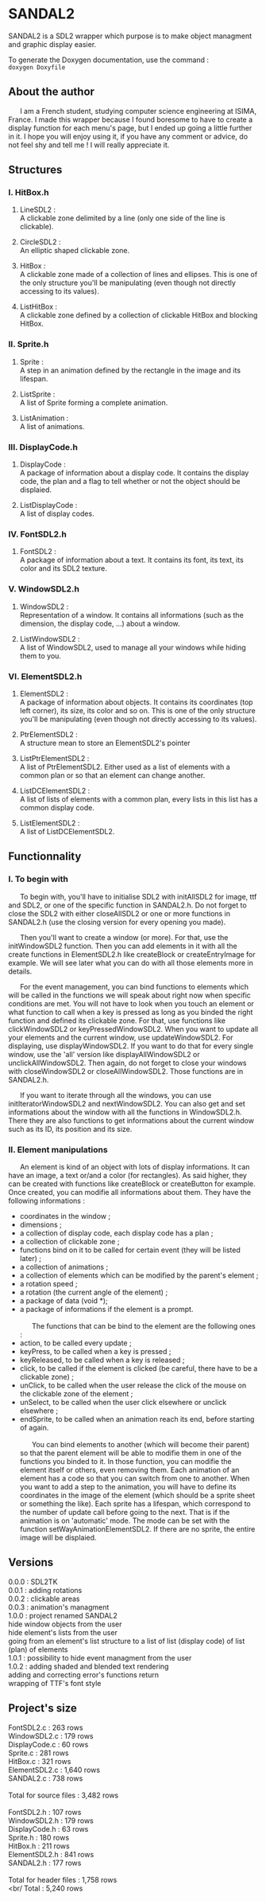 # SANDAL2

SANDAL2 is a SDL2 wrapper which purpose is to make object managment and
graphic display easier.  

To generate the Doxygen documentation, use the command :  
`doxygen Doxyfile`

## About the author

&nbsp;&nbsp;&nbsp;&nbsp;&nbsp;&nbsp;I am a French student, studying computer science engineering at ISIMA, France. 
I made this wrapper because I found boresome to have to create a display function for each menu's page, but I ended 
up going a little further in it. I hope you will enjoy using it, if you have any comment or advice, do not feel shy 
and tell me ! I will really appreciate it.

## Structures

### I. HitBox.h

  1. LineSDL2 :  
    A clickable zone delimited by a line (only one side of the line is clickable).

  2. CircleSDL2 :  
    An elliptic shaped clickable zone.

  3. HitBox :  
    A clickable zone made of a collection of lines and ellipses.
    This is one of the only structure you'll be manipulating (even though not directly accessing to its values).

  4. ListHitBox :  
    A clickable zone defined by a collection of clickable HitBox and blocking HitBox.

### II. Sprite.h

  1. Sprite :  
    A step in an animation defined by the rectangle in the image and its lifespan.

  2. ListSprite :  
    A list of Sprite forming a complete animation.

  3. ListAnimation :  
    A list of animations.

### III. DisplayCode.h

  1. DisplayCode :  
    A package of information about a display code. It contains the display code, the plan and a flag to tell whether or not
    the object should be displaied.

  2. ListDisplayCode :  
    A list of display codes.

### IV. FontSDL2.h

  1. FontSDL2 :  
    A package of information about a text. It contains its font, its text, its color and its SDL2 texture.

### V. WindowSDL2.h

  1. WindowSDL2 :  
    Representation of a window. It contains all informations (such as the dimension, the display code, ...) about a window.

  2. ListWindowSDL2 :  
    A list of WindowSDL2, used to manage all your windows while hiding them to you.

### VI. ElementSDL2.h

  1. ElementSDL2 :  
    A package of information about objects. It contains its coordinates (top left corner), its size, its color and so on.
    This is one of the only structure you'll be manipulating (even though not directly accessing to its values).

  2. PtrElementSDL2 :  
    A structure mean to store an ElementSDL2's pointer

  3. ListPtrElementSDL2 :  
    A list of PtrElementSDL2. Either used as a list of elements with a common plan or so that an element can change another.

  4. ListDCElementSDL2 :  
    A list of lists of elements with a common plan, every lists in this list has a common display code.

  5. ListElementSDL2 :  
    A list of ListDCElementSDL2.

## Functionnality

### I. To begin with

&nbsp;&nbsp;&nbsp;&nbsp;&nbsp;&nbsp;To begin with, you'll have to initialise SDL2 with initAllSDL2 for image, ttf and SDL2, or one of the
specific function in SANDAL2.h. Do not forget to close the SDL2 with either closeAllSDL2 or one or more functions
in SANDAL2.h (use the closing version for every opening you made).  

&nbsp;&nbsp;&nbsp;&nbsp;&nbsp;&nbsp;Then you'll want to create a window (or more). For that, use the initWindowSDL2 function. Then you can add
elements in it with all the create functions in ElementSDL2.h like createBlock or createEntryImage for example.
We will see later what you can do with all those elements more in details.  

&nbsp;&nbsp;&nbsp;&nbsp;&nbsp;&nbsp;For the event management, you can bind functions to elements which will be called in the functions we will speak
about right now when specific conditions are met. You will not have to look when you touch an element or what
function to call when a key is pressed as long as you binded the right function and defined its clickable zone. For that, use functions like clickWindowSDL2 or keyPressedWindowSDL2.
When you want to update all your elements and the current window, use updateWindowSDL2. For displaying, use displayWindowSDL2.
If you want to do that for every single window, use the 'all' version like displayAllWindowSDL2 or unclickAllWindowSDL2.
Then again, do not forget to close your windows with closeWindowSDL2 or closeAllWindowSDL2.
Those functions are in SANDAL2.h.  

&nbsp;&nbsp;&nbsp;&nbsp;&nbsp;&nbsp;If you want to iterate through all the windows, you can use initIteratorWindowSDL2 and nextWindowSDL2. You can 
also get and set informations about the window with all the functions in WindowSDL2.h. There they are also functions to
 get informations about the current window such as its ID, its position and its size.  

### II. Element manipulations

&nbsp;&nbsp;&nbsp;&nbsp;&nbsp;&nbsp;An element is kind of an object with lots of display informations. It can have an image, a text or/and a color (for rectangles).
As said higher, they can be created with functions like createBlock or createButton for example. Once created, you can
modifie all informations about them. They have the following informations :
* coordinates in the window ;
* dimensions ;
* a collection of display code, each display code has a plan ;
* a collection of clickable zone ;
* functions bind on it to be called for certain event (they will be listed later) ;
* a collection of animations ;
* a collection of elements which can be modified by the parent's element ;
* a rotation speed ;
* a rotation (the current angle of the element) ;
* a package of data (void *);
* a package of informations if the element is a prompt.
<br/><br/>
&nbsp;&nbsp;&nbsp;&nbsp;&nbsp;&nbsp;The functions that can be bind to the element are the following ones :
* action, to be called every update ;
* keyPress, to be called when a key is pressed ;
* keyReleased, to be called when a key is released ;
* click, to be called if the element is clicked (be careful, there have to be a clickable zone) ;
* unClick, to be called when the user release the click of the mouse on the clickable zone of the element ;
* unSelect, to be called when the user click elsewhere or unclick elsewhere ;
* endSprite, to be called when an animation reach its end, before starting of again.
<br/><br/>
&nbsp;&nbsp;&nbsp;&nbsp;&nbsp;&nbsp;You can bind elements to another (which will become their parent) so that the parent element will be able to modifie them in one of
the functions you binded to it. In those function, you can modifie the element itself or others, even removing them.
Each animation of an element has a code so that you can switch from one to another. When you want to add a step
to the animation, you will have to define its coordinates in the image of the element (which should be a sprite sheet
or something the like). Each sprite has a lifespan, which correspond to the number of update call before going to the
next. That is if the animation is on 'automatic' mode. The mode can be set with the function setWayAnimationElementSDL2.
If there are no sprite, the entire image will be displaied.<br/>

## Versions

0.0.0 : SDL2TK<br/>
0.0.1 : adding rotations<br/>
0.0.2 : clickable areas<br/>
0.0.3 : animation's managment<br/>
1.0.0 : project renamed SANDAL2<br/>
      	hide window objects from the user<br/>
	hide element's lists from the user<br/>
	going from an element's list structure to a list of list (display code) of list (plan) of elements<br/>
1.0.1 : possibility to hide event managment from the user<br/>
1.0.2 : adding shaded and blended text rendering<br/>
      	adding and correcting error's functions return<br/>
	wrapping of TTF's font style<br/>

## Project's size

FontSDL2.c : 263 rows<br/>
WindowSDL2.c : 179 rows<br/>
DisplayCode.c : 60 rows<br/>
Sprite.c : 281 rows<br/>
HitBox.c : 321 rows<br/>
ElementSDL2.c : 1,640 rows<br/> 
SANDAL2.c : 738 rows<br/>
<br/>
Total for source files : 3,482 rows<br/>
<br/>
FontSDL2.h : 107 rows<br/>
WindowSDL2.h : 179 rows<br/>
DisplayCode.h : 63 rows<br/>
Sprite.h : 180 rows<br/>
HitBox.h : 211 rows<br/>
ElementSDL2.h : 841 rows<br/> 
SANDAL2.h : 177 rows<br/>
<br/>
Total for header files : 1,758 rows<br/>
<br/
Total : 5,240 rows
